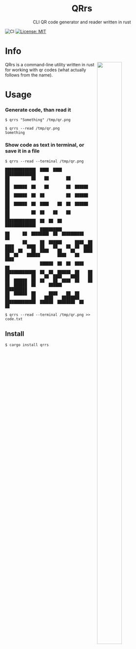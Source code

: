 <h1 align="center">QRrs</h1>

<p align="center">CLI QR code generator and reader written in rust</p>

![CI](https://github.com/Lenivaya/qrrs/workflows/CI/badge.svg)
[![License: MIT](https://img.shields.io/badge/License-MIT-blue.svg)](./LICENSE)

# Info

<img src="https://user-images.githubusercontent.com/49302467/88573963-3abf6300-d04a-11ea-9eb3-ae440a9dd76b.png" width="40%" height="70%" align="right" margin="5%">

QRrs is a command-line utility written in rust for working with qr codes (what actually follows from the name).

# Usage

### Generate code, than read it

```console
$ qrrs "Something" /tmp/qr.png
```

```console
$ qrrs --read /tmp/qr.png
Something
```

### Show code as text in terminal, or save it in a file

```console
$ qrrs --read --terminal /tmp/qr.png
```

```
██████████████  ████  ████  ██████████████
██          ██    ██        ██          ██
██  ██████  ██    ██        ██  ██████  ██
██  ██████  ██  ██          ██  ██████  ██
██  ██████  ██  ████    ██  ██  ██████  ██
██          ██  ██    ██    ██          ██
██████████████  ██  ██  ██  ██████████████
                ██████████
██      ██  ████████  ██  ██████████    ██
        ██      ██  ██████      ████  ██
████      ████  ██    ██    ██  ██  ████
████  ██    ██  ████    ██    ██    ████
██  ██    ██████        ████    ██    ████
                ██████  ██  ██  ████    ██
██████████████  ██  ██  ██████  ██    ██
██          ██    ██  ████    ████    ██
██  ██████  ██  ██    ██  ████  ██    ██
██  ██████  ██      ██████      ██████████
██  ██████  ██      ████    ██  ██
██          ██    ████    ████████
██████████████  ██████  ████████  ██    ██
```

```console
$ qrrs --read --terminal /tmp/qr.png >> code.txt
```

## Install

```console
$ cargo install qrrs
```
